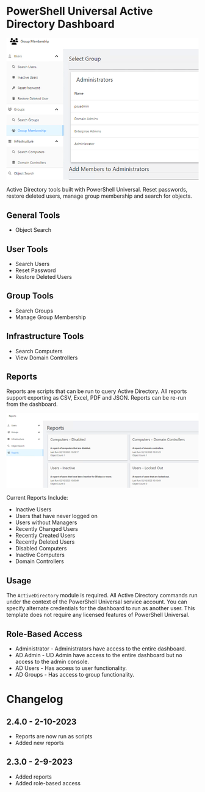 

# PowerShell Universal Active Directory Dashboard

![](./screenshot.png)

Active Directory tools built with PowerShell Universal. Reset passwords, restore deleted users, manage group membership and search for objects.

## General Tools

- Object Search

## User Tools

- Search Users
- Reset Password
- Restore Deleted Users

## Group Tools

- Search Groups
- Manage Group Membership

## Infrastructure Tools

- Search Computers
- View Domain Controllers

## Reports

Reports are scripts that can be run to query Active Directory. All reports support exporting as CSV, Excel, PDF and JSON. Reports can be re-run from the dashboard.

![](./reports-screenshot.png)

Current Reports Include:

- Inactive Users
- Users that have never logged on
- Users without Managers
- Recently Changed Users
- Recently Created Users 
- Recently Deleted Users 
- Disabled Computers
- Inactive Computers
- Domain Controllers

## Usage

The `ActiveDirectory` module is required. All Active Directory commands run under the context of the PowerShell Universal service account. You can specify alternate credentials for the dashboard to run as another user. This template does not require any licensed features of PowerShell Universal. 

## Role-Based Access

- Administrator - Administrators have access to the entire dashboard. 
- AD Admin - UD Admin have access to the entire dashboard but no access to the admin console. 
- AD Users - Has access to user functionality.
- AD Groups - Has access to group functionality. 

# Changelog

## 2.4.0 - 2-10-2023

- Reports are now run as scripts
- Added new reports

## 2.3.0 - 2-9-2023

- Added reports
- Added role-based access
